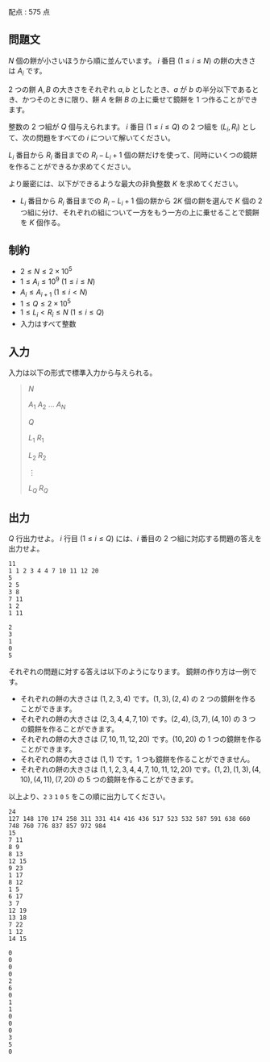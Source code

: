 配点 : $575$ 点

## 問題文

$N$ 個の餅が小さいほうから順に並んでいます。
$i$ 番目 $(1\leq i\leq N)$ の餅の大きさは $A _ i$ です。

$2$ つの餅 $A,B$ の大きさをそれぞれ $a,b$ としたとき、$a$ が $b$ の半分以下であるとき、かつそのときに限り、餅 $A$ を餅 $B$ の上に乗せて鏡餅を $1$ つ作ることができます。

整数の $2$ つ組が $Q$ 個与えられます。
$i$ 番目 $(1\leq i\leq Q)$ の $2$ つ組を $(L _ i,R _ i)$ として、次の問題をすべての $i$ について解いてください。

$L _ i$ 番目から $R _ i$ 番目までの $R _ i-L _ i+1$ 個の餅だけを使って、同時にいくつの鏡餅を作ることができるか求めてください。

より厳密には、以下ができるような最大の非負整数 $K$ を求めてください。

- $L _ i$ 番目から $R _ i$ 番目までの $R _ i-L _ i+1$ 個の餅から $2K$ 個の餅を選んで $K$ 個の $2$ つ組に分け、それぞれの組について一方をもう一方の上に乗せることで鏡餅を $K$ 個作る。

## 制約

- $2\leq N\leq 2\times 10 ^ 5$
- $1\leq A _ i\leq 10 ^ 9\ (1\leq i\leq N)$
- $A _ i\leq A _ {i+1}\ (1\leq i\lt N)$
- $1\leq Q\leq 2\times 10 ^ 5$
- $1\leq L _ i\lt R _ i\leq N\ (1\leq i\leq Q)$
- 入力はすべて整数

## 入力

入力は以下の形式で標準入力から与えられる。

> $N$
> 
> $A _ 1$ $A _ 2$ $\dotsc$ $A _ N$
> 
> $Q$
> 
> $L _ 1$ $R _ 1$
> 
> $L _ 2$ $R _ 2$
> 
> $\vdots$
> 
> $L _ Q$ $R _ Q$

## 出力

$Q$ 行出力せよ。
$i$ 行目 $(1\leq i\leq Q)$ には、$i$ 番目の $2$ つ組に対応する問題の答えを出力せよ。

```input1
11
1 1 2 3 4 4 7 10 11 12 20
5
2 5
3 8
7 11
1 2
1 11
```

```output1
2
3
1
0
5
```

それぞれの問題に対する答えは以下のようになります。
鏡餅の作り方は一例です。

- それぞれの餅の大きさは $(1,2,3,4)$ です。$(1,3),(2,4)$ の $2$ つの鏡餅を作ることができます。
- それぞれの餅の大きさは $(2,3,4,4,7,10)$ です。$(2,4),(3,7),(4,10)$ の $3$ つの鏡餅を作ることができます。
- それぞれの餅の大きさは $(7,10,11,12,20)$ です。$(10,20)$ の $1$ つの鏡餅を作ることができます。
- それぞれの餅の大きさは $(1,1)$ です。$1$ つも鏡餅を作ることができません。
- それぞれの餅の大きさは $(1,1,2,3,4,4,7,10,11,12,20)$ です。$(1,2),(1,3),(4,10),(4,11),(7,20)$ の $5$ つの鏡餅を作ることができます。

以上より、`2` `3` `1` `0` `5` をこの順に出力してください。

```input2
24
127 148 170 174 258 311 331 414 416 436 517 523 532 587 591 638 660 748 760 776 837 857 972 984
15
7 11
8 9
8 13
12 15
9 23
1 17
8 12
1 5
6 17
3 7
12 19
13 18
7 22
1 12
14 15
```

```output2
0
0
0
0
2
6
0
1
1
0
0
0
3
5
0
```